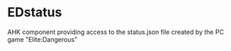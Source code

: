 # EDstatus
AHK component providing access to the status.json file created by the PC game "Elite:Dangerous"
